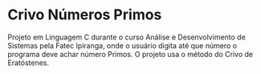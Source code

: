 # Crivo Números Primos

Projeto em Linguagem C durante o curso Análise e Desenvolvimento de Sistemas pela Fatec Ipiranga, onde o usuário digita até que número o programa deve achar número Primos. O projeto usa o método do Crivo de Eratóstenes.